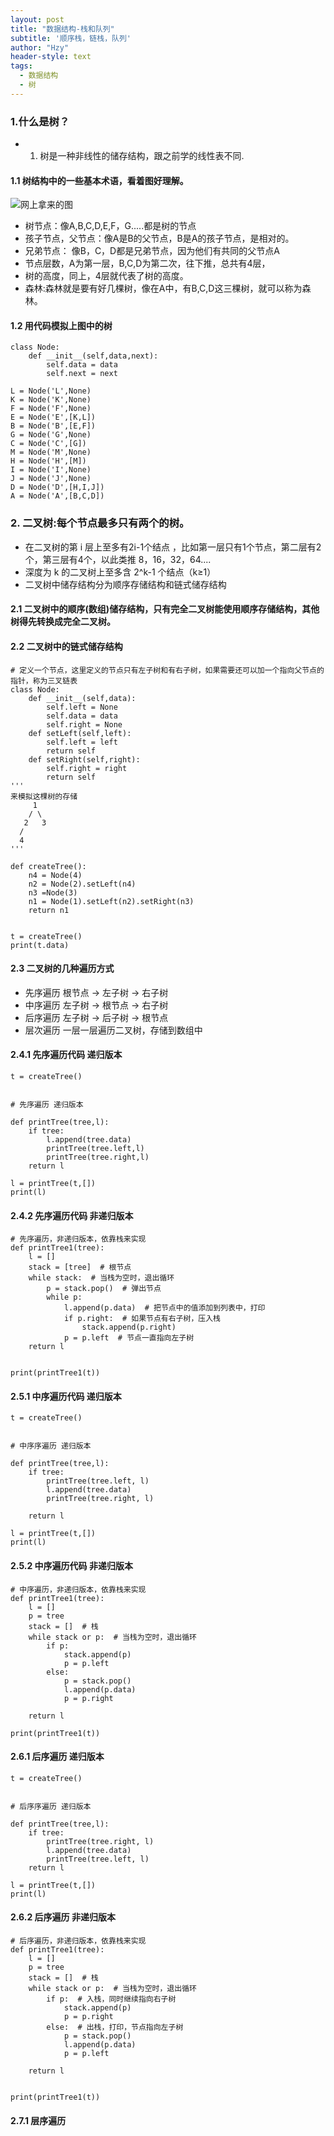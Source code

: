 ```yaml
---
layout: post
title: "数据结构-栈和队列"
subtitle: '顺序栈，链栈，队列'
author: "Hzy"
header-style: text
tags:
  - 数据结构
  - 树
---
```


### 1.什么是树？

* 1. 树是一种非线性的储存结构，跟之前学的线性表不同.


#### 1.1 树结构中的一些基本术语，看着图好理解。

![网上拿来的图](/img/树.png)

* 树节点：像A,B,C,D,E,F，G.....都是树的节点
* 孩子节点，父节点：像A是B的父节点，B是A的孩子节点，是相对的。
* 兄弟节点： 像B，C，D都是兄弟节点，因为他们有共同的父节点A
* 节点层数，A为第一层，B,C,D为第二次，往下推，总共有4层，
* 树的高度，同上，4层就代表了树的高度。
* 森林:森林就是要有好几棵树，像在A中，有B,C,D这三棵树，就可以称为森林。

#### 1.2 用代码模拟上图中的树

```
class Node:
    def __init__(self,data,next):
        self.data = data
        self.next = next

L = Node('L',None)
K = Node('K',None)
F = Node('F',None)
E = Node('E',[K,L])
B = Node('B',[E,F])
G = Node('G',None)
C = Node('C',[G])
M = Node('M',None)
H = Node('H',[M])
I = Node('I',None)
J = Node('J',None)
D = Node('D',[H,I,J])
A = Node('A',[B,C,D])
```

 ### 2. 二叉树:每个节点最多只有两个的树。

 * 在二叉树的第 i 层上至多有2i-1个结点 ，比如第一层只有1个节点，第二层有2个，第三层有4个，以此类推 8，16，32，64....
 * 深度为 k 的二叉树上至多含 2^k-1 个结点（k≥1）
*  二叉树中储存结构分为顺序存储结构和链式储存结构


 #### 2.1 二叉树中的顺序(数组)储存结构，只有完全二叉树能使用顺序存储结构，其他树得先转换成完全二叉树。

#### 2.2 二叉树中的链式储存结构

```
# 定义一个节点，这里定义的节点只有左子树和有右子树，如果需要还可以加一个指向父节点的指针，称为三叉链表
class Node:
    def __init__(self,data):
        self.left = None
        self.data = data
        self.right = None
    def setLeft(self,left):
        self.left = left
        return self
    def setRight(self,right):
        self.right = right
        return self
'''
来模拟这棵树的存储
     1
    / \
   2   3
  /
  4
'''

def createTree():
    n4 = Node(4)
    n2 = Node(2).setLeft(n4)
    n3 =Node(3)
    n1 = Node(1).setLeft(n2).setRight(n3)
    return n1


t = createTree()
print(t.data)
```

#### 2.3 二叉树的几种遍历方式

* 先序遍历 根节点 -> 左子树 -> 右子树
* 中序遍历 左子树 -> 根节点 -> 右子树
* 后序遍历 左子树 -> 后子树 -> 根节点
* 层次遍历 一层一层遍历二叉树，存储到数组中

#### 2.4.1 先序遍历代码 递归版本

```
t = createTree()


# 先序遍历 递归版本

def printTree(tree,l):
    if tree:
        l.append(tree.data)
        printTree(tree.left,l)
        printTree(tree.right,l)
    return l

l = printTree(t,[])
print(l)

```
#### 2.4.2 先序遍历代码 非递归版本

```
# 先序遍历，非递归版本，依靠栈来实现
def printTree1(tree):
    l = []
    stack = [tree]  # 根节点
    while stack:  # 当栈为空时，退出循环
        p = stack.pop()  # 弹出节点
        while p:
            l.append(p.data)  # 把节点中的值添加到列表中，打印
            if p.right:  # 如果节点有右子树，压入栈
                stack.append(p.right)
            p = p.left  # 节点一直指向左子树
    return l


print(printTree1(t))
```

#### 2.5.1 中序遍历代码 递归版本

```
t = createTree()


# 中序序遍历 递归版本

def printTree(tree,l):
    if tree:
        printTree(tree.left, l)
        l.append(tree.data)
        printTree(tree.right, l)

    return l

l = printTree(t,[])
print(l)
```

#### 2.5.2 中序遍历代码 非递归版本

```
# 中序遍历，非递归版本，依靠栈来实现
def printTree1(tree):
    l = []
    p = tree
    stack = []  # 栈
    while stack or p:  # 当栈为空时，退出循环
        if p:
            stack.append(p)
            p = p.left
        else:
            p = stack.pop()
            l.append(p.data)
            p = p.right

    return l

print(printTree1(t))

```


#### 2.6.1 后序遍历 递归版本

```
t = createTree()


# 后序序遍历 递归版本

def printTree(tree,l):
    if tree:
        printTree(tree.right, l)
        l.append(tree.data)
        printTree(tree.left, l)
    return l

l = printTree(t,[])
print(l)
```

#### 2.6.2 后序遍历 非递归版本

```
# 后序遍历，非递归版本，依靠栈来实现
def printTree1(tree):
    l = []
    p = tree
    stack = []  # 栈
    while stack or p:  # 当栈为空时，退出循环
        if p:  # 入栈，同时继续指向右子树
            stack.append(p)
            p = p.right
        else:  # 出栈，打印，节点指向左子树
            p = stack.pop()
            l.append(p.data)
            p = p.left

    return l


print(printTree1(t))
```

#### 2.7.1 层序遍历

```

```
